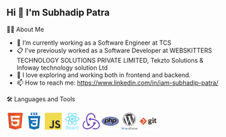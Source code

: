 ## Hi 👋 I'm Subhadip Patra

👩‍💻 About Me

- 💼 I’m currently working as a Software Engineer at TCS
- 📋 I've previously worked as a Software Developer at WEBSKITTERS TECHNOLOGY SOLUTIONS PRIVATE LIMITED, Tekzto Solutions & Infoway technology solution Ltd
- 🧭 I love exploring and working both in frontend and backend.
- 📫 How to reach me: https://www.linkedin.com/in/iam-subhadip-patra/

🛠️ Languages and Tools
<br/><br/>
<img src="https://github.com/devicons/devicon/blob/master/icons/html5/html5-original.svg" width="40" />
<img src="https://github.com/devicons/devicon/blob/master/icons/css3/css3-plain-wordmark.svg" width="40" />
<img src="https://github.com/devicons/devicon/blob/master/icons/javascript/javascript-original.svg" width="40" />
<img src="https://github.com/devicons/devicon/blob/master/icons/react/react-original-wordmark.svg" width="40" />
<img src="https://github.com/devicons/devicon/blob/master/icons/redux/redux-original.svg" width="40" />
<img src="https://github.com/devicons/devicon/blob/master/icons/php/php-original.svg" width="40" />
<img src="https://github.com/devicons/devicon/blob/master/icons/wordpress/wordpress-original.svg" width="40" />
<img src="https://github.com/devicons/devicon/blob/master/icons/git/git-original-wordmark.svg" width="40" />

